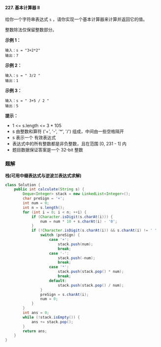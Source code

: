 #### 227. 基本计算器 II

给你一个字符串表达式 `s` ，请你实现一个基本计算器来计算并返回它的值。

整数除法仅保留整数部分。

**示例 1：**

```shell
输入：s = "3+2*2"
输出：7
```

**示例 2：**

```shell
输入：s = " 3/2 "
输出：1
```

**示例 3：**

```shell
输入：s = " 3+5 / 2 "
输出：5
```

**提示：**

* 1 <= s.length <= 3 * 105
* s 由整数和算符 ('+', '-', '*', '/') 组成，中间由一些空格隔开
* s 表示一个 有效表达式
* 表达式中的所有整数都是非负整数，且在范围 [0, 231 - 1] 内
* 题目数据保证答案是一个 32-bit 整数

### 题解

**栈(可用中缀表达式与逆波兰表达式求解)**

```java
class Solution {
    public int calculate(String s) {
        Deque<Integer> stack = new LinkedList<Integer>();
        char preSign = '+';
        int num = 0;
        int n = s.length();
        for (int i = 0; i < n; ++i) {
            if (Character.isDigit(s.charAt(i))) {
                num = num * 10 + s.charAt(i) - '0';
            }
            if (!Character.isDigit(s.charAt(i)) && s.charAt(i) != ' ' || i == n - 1) {
                switch (preSign) {
                    case '+':
                        stack.push(num);
                        break;
                    case '-':
                        stack.push(-num);
                        break;
                    case '*':
                        stack.push(stack.pop() * num);
                        break;
                    default:
                        stack.push(stack.pop() / num);
                }
                preSign = s.charAt(i);
                num = 0;
            }
        }
        int ans = 0;
        while (!stack.isEmpty()) {
            ans += stack.pop();
        }
        return ans;
    }
}
```

